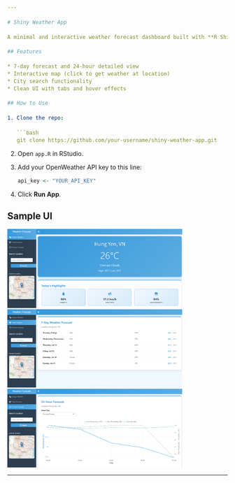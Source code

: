 ```yaml
---

# Shiny Weather App

A minimal and interactive weather forecast dashboard built with **R Shiny**.

## Features

* 7-day forecast and 24-hour detailed view
* Interactive map (click to get weather at location)
* City search functionality
* Clean UI with tabs and hover effects
  
## How to Use

1. Clone the repo:

   ```bash
   git clone https://github.com/your-username/shiny-weather-app.git
   ```
2. Open `app.R` in RStudio.
3. Add your OpenWeather API key to this line:

   ```r
   api_key <- "YOUR_API_KEY"
   ```
4. Click **Run App**.

## Sample UI

<img src="sample/sample1.png" width="400">
<img src="sample/sample2.png" width="400">
<img src="sample/sample3.png" width="400">

---
```

